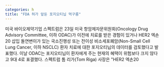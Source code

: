 ```yaml
---
categories: h
title: "FDA 허가 앞둔 포지오티닙 먹구름"
---
```

미국 바이오제약기업 스펙트럼은 23일 미국 항암제자문위원회(Oncology Drug Advisory Committee, 이하 ODAC)가 이전에 치료를 받은 경험이 있거나 HER2 엑손20 삽입 돌연변이가 있는 국소진행성 또는 전이성 비소세포폐암(Non-Small Cell Lung Cancer, 이하 NSCLC) 환자 치료에 대한 포지오티닙의 데이터를 검토했다고 발표했다. 이날 ODAC는 포지오티닙이 환자에게 주는 현재의 혜택이 위험보다 크지 않다고 9대 4로 표결했다. 스펙트럼 톰 리가(Tom Riga) 사장은 "HER2 엑손20